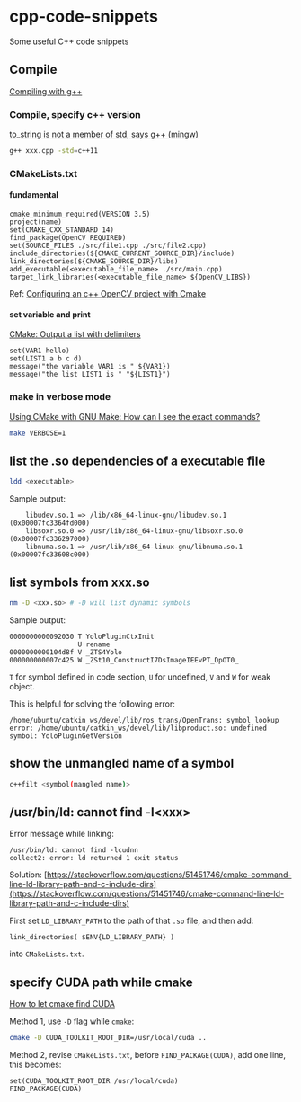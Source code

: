 # cpp-code-snippets
Some useful C++ code snippets

## Compile
[Compiling with g++](https://www.geeksforgeeks.org/compiling-with-g-plus-plus/)

### Compile, specify c++ version
[to_string is not a member of std, says g++ (mingw)](https://stackoverflow.com/questions/12975341/to-string-is-not-a-member-of-std-says-g-mingw)
```sh
g++ xxx.cpp -std=c++11
```

### CMakeLists.txt
#### fundamental

```
cmake_minimum_required(VERSION 3.5)
project(name)
set(CMAKE_CXX_STANDARD 14)
find_package(OpenCV REQUIRED)
set(SOURCE_FILES ./src/file1.cpp ./src/file2.cpp)
include_directories(${CMAKE_CURRENT_SOURCE_DIR}/include)
link_directories(${CMAKE_SOURCE_DIR}/libs)
add_executable(<executable_file_name> ./src/main.cpp)
target_link_libraries(<executable_file_name> ${OpenCV_LIBS})
```

Ref: [Configuring an c++ OpenCV project with Cmake](https://stackoverflow.com/questions/13970377/configuring-an-c-opencv-project-with-cmake)

#### set variable and print
[CMake: Output a list with delimiters](https://stackoverflow.com/questions/17666003/cmake-output-a-list-with-delimiters)
```
set(VAR1 hello)
set(LIST1 a b c d)
message("the variable VAR1 is " ${VAR1})
message("the list LIST1 is " "${LIST1}")
```

### make in verbose mode
[Using CMake with GNU Make: How can I see the exact commands?](https://stackoverflow.com/questions/2670121/using-cmake-with-gnu-make-how-can-i-see-the-exact-commands)
```sh
make VERBOSE=1
```

## list the .so dependencies of a executable file
```sh
ldd <executable>
```
Sample output:
```
	libudev.so.1 => /lib/x86_64-linux-gnu/libudev.so.1 (0x00007fc3364fd000)
	libsoxr.so.0 => /usr/lib/x86_64-linux-gnu/libsoxr.so.0 (0x00007fc336297000)
	libnuma.so.1 => /usr/lib/x86_64-linux-gnu/libnuma.so.1 (0x00007fc33608c000)
```

## list symbols from xxx.so
```sh
nm -D <xxx.so> # -D will list dynamic symbols
```
Sample output:
```
0000000000092030 T YoloPluginCtxInit
                 U rename
0000000000104d8f V _ZTS4Yolo
000000000007c425 W _ZSt10_ConstructI7DsImageIEEvPT_DpOT0_
```
`T` for symbol defined in code section, `U` for undefined, `V` and `W` for weak object.

This is helpful for solving the following error:
```
/home/ubuntu/catkin_ws/devel/lib/ros_trans/OpenTrans: symbol lookup error: /home/ubuntu/catkin_ws/devel/lib/libproduct.so: undefined symbol: YoloPluginGetVersion
```

## show the unmangled name of a symbol
```sh
c++filt <symbol(mangled name)>
```

## /usr/bin/ld: cannot find -l\<xxx>
Error message while linking:
```
/usr/bin/ld: cannot find -lcudnn
collect2: error: ld returned 1 exit status
```
Solution:
[https://stackoverflow.com/questions/51451746/cmake-command-line-ld-library-path-and-c-include-dirs](https://stackoverflow.com/questions/51451746/cmake-command-line-ld-library-path-and-c-include-dirs)

First set `LD_LIBRARY_PATH` to the path of that `.so` file, and then add:
```
link_directories( $ENV{LD_LIBRARY_PATH} )
```
into `CMakeLists.txt`.

## specify CUDA path while cmake
[How to let cmake find CUDA](https://stackoverflow.com/questions/19980412/how-to-let-cmake-find-cuda)

Method 1, use `-D` flag while `cmake`:
```sh
cmake -D CUDA_TOOLKIT_ROOT_DIR=/usr/local/cuda ..
```

Method 2, revise `CMakeLists.txt`, before `FIND_PACKAGE(CUDA)`, add one line, this becomes:
```
set(CUDA_TOOLKIT_ROOT_DIR /usr/local/cuda)
FIND_PACKAGE(CUDA)
```
